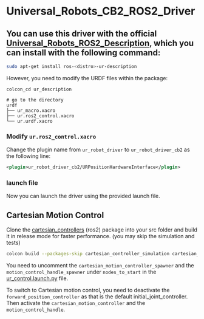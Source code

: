 # Universal_Robots_CB2_ROS2_Driver

## You can use this driver with the official [Universal_Robots_ROS2_Description](https://github.com/UniversalRobots/Universal_Robots_ROS2_Description), which you can install with the following command:

```bash
sudo apt-get install ros-<distro>-ur-description
```

However, you need to modify the URDF files within the package:

```
colcon_cd ur_description

# go to the directory
urdf
├── ur_macro.xacro
├── ur.ros2_control.xacro
└── ur.urdf.xacro

```
### Modify `ur.ros2_control.xacro`

Change the plugin name from `ur_robot_driver` to `ur_robot_driver_cb2` as the following line:

```xml
<plugin>ur_robot_driver_cb2/URPositionHardwareInterface</plugin>
```

### launch file

Now you can launch the driver using the provided launch file.

## Cartesian Motion Control

Clone the [cartesian_controllers](https://github.com/fzi-forschungszentrum-informatik/cartesian_controllers) (ros2) package into your src folder and build it in release mode for faster performance. (you may skip the simulation and tests)

```bash
colcon build --packages-skip cartesian_controller_simulation cartesian_controller_tests --cmake-args -DCMAKE_BUILD_TYPE=Release
```

You need to uncomment the `cartesian_motion_controller_spawner` and the `motion_control_handle_spawner` under `nodes_to_start` in the [ur_control.launch.py](ur_robot_driver_cb2/launch/ur_control.launch.py) file.

To switch to Cartesian motion control, you need to deactivate the `forward_position_controller` as that is the default initial_joint_controller. Then activate the `cartesian_motion_controller` and the `motion_control_handle`.